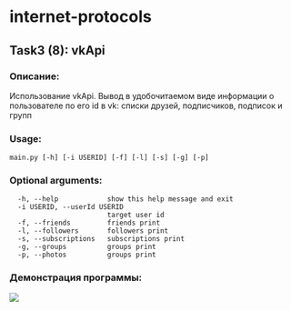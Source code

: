 # internet-protocols
## Task3 (8): vkApi

### Описание:
Использование vkApi. Вывод в удобочитаемом виде информации о пользователе по его id в vk:
списки друзей, подписчиков, подписок и групп

### Usage:
```
main.py [-h] [-i USERID] [-f] [-l] [-s] [-g] [-p]
```

### Optional arguments:
```
  -h, --help            show this help message and exit
  -i USERID, --userId USERID
                        target user id
  -f, --friends         friends print
  -l, --followers       followers print
  -s, --subscriptions   subscriptions print
  -g, --groups          groups print
  -p, --photos          groups print
```

### Демонстрация программы:
![](https://media.giphy.com/media/v1.Y2lkPTc5MGI3NjExNzhmMjk0M2E1MWIzMmY0YzVmM2M5YmM2NzNjMDA1NmZmNGVkYmMwYiZlcD12MV9pbnRlcm5hbF9naWZzX2dpZklkJmN0PWc/ha6Eke1yUxzcIaERhI/giphy.gif)